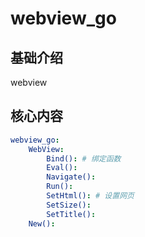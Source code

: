 # webview_go


## 基础介绍

webview

## 核心内容
```yaml
webview_go:
    WebView:
        Bind(): # 绑定函数
        Eval():
        Navigate():
        Run():
        SetHtml(): # 设置网页
        SetSize():
        SetTitle():
    New():
```